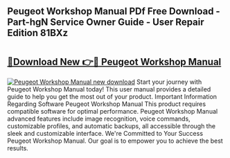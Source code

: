 ## Peugeot Workshop Manual PDf Free Download - Part-hgN Service Owner Guide - User Repair Edition 81BXz

# <h2><a href="http://cf14287.oget.top/?id=Peugeot+Workshop+Manual">🔗Download New 👉🔴 Peugeot Workshop Manual</a></h2>

[![Peugeot Workshop Manual new download](https://i.imgur.com/5g1atiW.png)](http://cf14287.oget.top/?id=Peugeot+Workshop+Manual)
Start your journey with Peugeot Workshop Manual today! This user manual provides a detailed guide to help you get the most out of your product. Important Information Regarding Software Peugeot Workshop Manual This product requires compatible software for optimal performance. Peugeot Workshop Manual advanced features include image recognition, voice commands, customizable profiles, and automatic backups, all accessible through the sleek and customizable interface. We're Committed to Your Success Peugeot Workshop Manual. Our goal is to empower you to achieve the best results.
